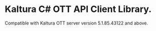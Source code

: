 # Kaltura C# OTT API Client Library.
Compatible with Kaltura OTT server version 5.1.85.43122 and above.
